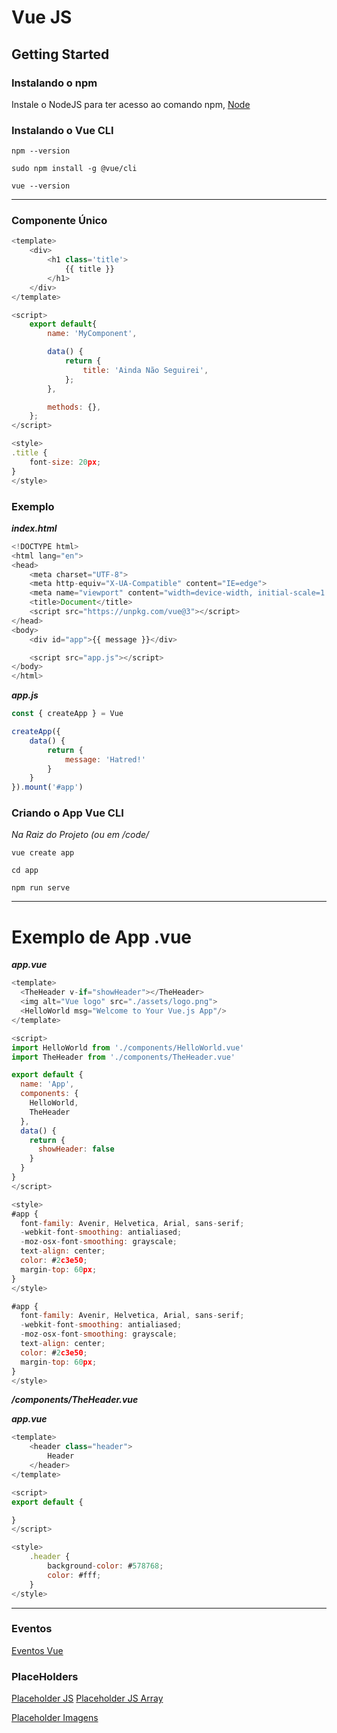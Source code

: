 # Vue JS

## Getting Started
### Instalando o npm

Instale o NodeJS para ter acesso ao comando npm, [Node](https://nodejs.org/dist/v14.9.0/)

### Instalando o Vue CLI

```
npm --version 

sudo npm install -g @vue/cli

vue --version
```

---

### Componente Único

```js
<template>
    <div>
        <h1 class='title'>
            {{ title }}
        </h1>
    </div>
</template>

<script>
    export default{
        name: 'MyComponent',

        data() {
            return {
                title: 'Ainda Não Seguirei',
            };
        },

        methods: {},
    };
</script>

<style>
.title {
    font-size: 20px;
}
</style>
```

### Exemplo


**_index.html_**

```js
<!DOCTYPE html>
<html lang="en">
<head>
    <meta charset="UTF-8">
    <meta http-equiv="X-UA-Compatible" content="IE=edge">
    <meta name="viewport" content="width=device-width, initial-scale=1.0">
    <title>Document</title>
    <script src="https://unpkg.com/vue@3"></script>
</head>
<body>
    <div id="app">{{ message }}</div>

    <script src="app.js"></script>
</body>
</html>
```


**_app.js_**

```js
const { createApp } = Vue

createApp({
    data() {
        return {
            message: 'Hatred!'
        }
    }
}).mount('#app')
```


### Criando o App Vue CLI

_*Na Raiz do Projeto (ou em /code/*_

```
vue create app

cd app

npm run serve
```


---

# Exemplo de App .vue

**_app.vue_**

```js
<template>
  <TheHeader v-if="showHeader"></TheHeader>
  <img alt="Vue logo" src="./assets/logo.png">
  <HelloWorld msg="Welcome to Your Vue.js App"/>
</template>

<script>
import HelloWorld from './components/HelloWorld.vue'
import TheHeader from './components/TheHeader.vue'

export default {
  name: 'App',
  components: {
    HelloWorld,
    TheHeader
  },
  data() {
    return {
      showHeader: false
    }
  }
}
</script>

<style>
#app {
  font-family: Avenir, Helvetica, Arial, sans-serif;
  -webkit-font-smoothing: antialiased;
  -moz-osx-font-smoothing: grayscale;
  text-align: center;
  color: #2c3e50;
  margin-top: 60px;
}
</style>

#app {
  font-family: Avenir, Helvetica, Arial, sans-serif;
  -webkit-font-smoothing: antialiased;
  -moz-osx-font-smoothing: grayscale;
  text-align: center;
  color: #2c3e50;
  margin-top: 60px;
}
</style>
```

**_/components/TheHeader.vue_**

**_app.vue_**

```js
<template>
    <header class="header">
        Header
    </header>
</template>

<script>
export default {

}
</script>

<style>
    .header {
        background-color: #578768;
        color: #fff;
    }
</style>
```

---

### Eventos

[Eventos Vue](https://vuejs.org/guide/essentials/event-handling.html)


### PlaceHolders

[Placeholder JS](https://jsonplaceholder.typicode.com/)
[Placeholder JS Array](https://jsonplaceholder.typicode.com/todos/?_limit=5)

[Placeholder Imagens](https://dummyimage.com/)